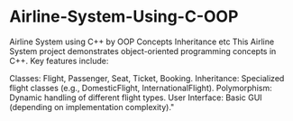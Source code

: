 # Airline-System-Using-C-OOP
Airline System using C++ by OOP Concepts Inheritance etc
This Airline System project demonstrates object-oriented programming concepts in C++. Key features include:

Classes: Flight, Passenger, Seat, Ticket, Booking.
Inheritance: Specialized flight classes (e.g., DomesticFlight, InternationalFlight).
Polymorphism: Dynamic handling of different flight types.
User Interface: Basic GUI (depending on implementation complexity)."
